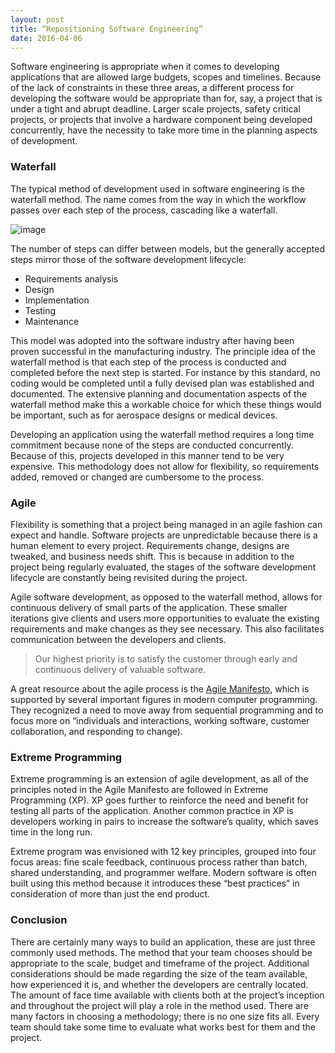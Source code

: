 ```yaml
---
layout: post
title: “Repositioning Software Engineering”
date: 2016-04-06
---
```


Software engineering is appropriate when it comes to developing applications that are allowed large budgets, scopes and timelines. Because of the lack of constraints in these three areas, a different process for developing the software would be appropriate than for, say, a project that is under a tight and abrupt deadline. Larger scale projects, safety critical projects, or projects that involve a hardware component being developed concurrently, have the necessity to take more time in the planning aspects of development. 

### Waterfall

The typical method of development used in software engineering is the waterfall method. The name comes from the way in which the workflow passes over each step of the process, cascading like a waterfall. 

![image](../images/waterfall-model.gif)

The number of steps can differ between models, but the generally accepted steps mirror those of the software development lifecycle:

- Requirements analysis
- Design
- Implementation
- Testing
- Maintenance

This model was adopted into the software industry after having been proven successful in the manufacturing industry. The principle idea of the waterfall method is that each step of the process is conducted and completed before the next step is started. For instance by this standard, no coding would be completed until a fully devised plan was established and documented. The extensive planning and documentation aspects of the waterfall method make this a workable choice for which these things would be important, such as for aerospace designs or medical devices. 

Developing an application using the waterfall method requires a long time commitment because none of the steps are conducted concurrently. Because of this, projects developed in this manner tend to be very expensive. This methodology does not allow for flexibility, so requirements added, removed or changed are cumbersome to the process. 

### Agile 

Flexibility is something that a project being managed in an agile fashion can expect and handle. Software projects are unpredictable because there is a human element to every project. Requirements change, designs are tweaked, and business needs shift. This is because in addition to the project being regularly evaluated, the stages of the software development lifecycle are constantly being revisited during the project. 

Agile software development, as opposed to the waterfall method, allows for continuous delivery of small parts of the application. These smaller iterations give clients and users more opportunities to evaluate the existing requirements and make changes as they see necessary. This also facilitates communication between the developers and clients.

> Our highest priority is to satisfy the customer through early and continuous delivery of valuable software.

A great resource about the agile process is the [Agile Manifesto](http://agilemanifesto.org/principles.html), which is supported by several important figures in modern computer programming. They recognized a need to move away from sequential programming and to focus more on “individuals and interactions, working software, customer collaboration, and responding to change).

### Extreme Programming

Extreme programming is an extension of agile development, as all of the principles noted in the Agile Manifesto are followed in Extreme Programming (XP). XP goes further to reinforce the need and benefit for testing all parts of the application. Another common practice in XP is developers working in pairs to increase the software’s quality, which saves time in the long run. 

Extreme program was envisioned with 12 key principles, grouped into four focus areas: fine scale feedback, continuous process rather than batch, shared understanding, and programmer welfare.  Modern software is often built using this method because it introduces these “best practices” in consideration of more than just the end product. 

### Conclusion

There are certainly many ways to build an application, these are just three commonly used methods. The method that your team chooses should be appropriate to the scale, budget and timeframe of the project. Additional considerations should be made regarding the size of the team available, how experienced it is, and whether the developers are centrally located. The amount of face time available with clients both at the project’s inception and throughout the project will play a role in the method used. There are many factors in choosing a methodology; there is no one size fits all. Every team should take some time to evaluate what works best for them and the project.

